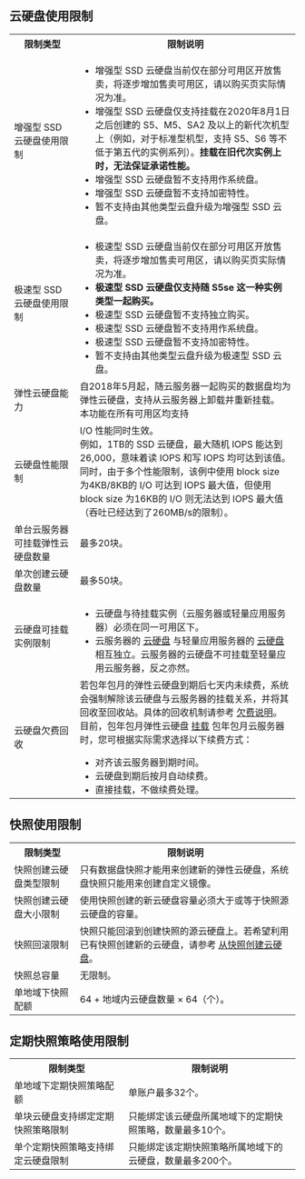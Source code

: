 ## 云硬盘使用限制
<table>
<tr>
		<th width="23%">限制类型</th>
		<th>限制说明</th>
	</tr>
	<tr>
	  <td>增强型 SSD 云硬盘使用限制</td>
		<td> 
		<ul style="margin-bottom:0px">
		<li>增强型 SSD 云硬盘当前仅在部分可用区开放售卖，将逐步增加售卖可用区，请以购买页实际情况为准。</li>
		<li>增强型 SSD 云硬盘仅支持挂载在2020年8月1日之后创建的 S5、M5、SA2 及以上的新代次机型上（例如，对于标准型机型，支持 S5、S6 等不低于第五代的实例系列）。<b>挂载在旧代次实例上时，无法保证承诺性能。</b>
		<li>增强型 SSD 云硬盘暂不支持用作系统盘。</li>
		<li>增强型 SSD 云硬盘暂不支持加密特性。</li>
		<li>暂不支持由其他类型云盘升级为增强型 SSD 云盘。</li>
	</ul>
	</td>
	</tr>
<tr>
	  <td>极速型 SSD 云硬盘使用限制</td>
		<td>
		<ul style="margin-bottom:0px">
		<li>极速型 SSD 云硬盘当前仅在部分可用区开放售卖，将逐步增加售卖可用区，请以购买页实际情况为准。</li>
		<li><b>极速型 SSD 云硬盘仅支持随 S5se 这一种实例类型一起购买。</b></li>
		<li>极速型 SSD 云硬盘暂不支持独立购买。</li>
		<li>极速型 SSD 云硬盘暂不支持用作系统盘。</li>
		<li>极速型 SSD 云硬盘暂不支持加密特性。</li>
		<li>暂不支持由其他类型云盘升级为极速型 SSD 云盘。</li>
		</ul>
		</td>
	</tr>
	<tr>
		<td>弹性云硬盘能力</td>
		<td> 自2018年5月起，随云服务器一起购买的数据盘均为弹性云硬盘，支持从云服务器上卸载并重新挂载。 本功能在所有可用区均支持</td>
	</tr>
	<tr>
		<td>云硬盘性能限制</td>
		<td> I/O 性能同时生效。<br/>例如，1TB的 SSD 云硬盘，最大随机 IOPS 能达到26,000，意味着读 IOPS 和写 IOPS 均可达到该值。同时，由于多个性能限制，该例中使用 block size 为4KB/8KB的 I/O 可达到 IOPS 最大值，但使用 block size 为16KB的 I/O 则无法达到 IOPS 最大值（吞吐已经达到了260MB/s的限制）。</td>
	</tr>
	<tr>
	<td>单台云服务器可挂载弹性云硬盘数量</td>
	<td>最多20块。</td>
	</tr>
		<tr>
	<td>单次创建云硬盘数量</td>
	<td>最多50块。</td>
	</tr>
		<tr>
	<td>云硬盘可挂载实例限制</td>
	<td>
	<ul style="margin-bottom:0px">
	<li>云硬盘与待挂载实例（云服务器或轻量应用服务器）必须在同一可用区下。</li>
	<li>云服务器的 <a href="https://intl.cloud.tencent.com/document/product/213/4953">云硬盘</a> 与轻量应用服务器的 <a href="https://intl.cloud.tencent.com/document/product/1103/46567">云硬盘</a> 相互独立。云服务器的云硬盘不可挂载至轻量应用云服务器，反之亦然。</li>
	</ul>
	</td>
	</tr>
	<tr>
		<td>云硬盘欠费回收</td>
		<td>若包年包月的弹性云硬盘到期后七天内未续费，系统会强制解除该云硬盘与云服务器的挂载关系，并将其回收至回收站。具体的回收机制请参考 <a href="https://intl.cloud.tencent.com/document/product/362/31625">欠费说明</a>。<br>目前，包年包月弹性云硬盘  <a href="https://intl.cloud.tencent.com/document/product/362/32401">挂载</a> 包年包月云服务器时，您可根据实际需求选择以下续费方式：
			<ul style="margin-bottom:0;">
			<li>对齐该云服务器到期时间。</li>
			<li>云硬盘到期后按月自动续费。</li>
			<li>直接挂载，不做续费处理。</li>
			</ul>
		</td>
	</tr>
</table>


## 快照使用限制
<table>
<tr>
		<th width="23%">限制类型</th>
		<th>限制说明</th>
	</tr>
		<tr>
		<td>快照创建云硬盘类型限制</td>
		<td>只有数据盘快照才能用来创建新的弹性云硬盘，系统盘快照只能用来创建自定义镜像。</td>
	</tr>
		<tr>
	<td>快照创建云硬盘大小限制</td>
	<td>使用快照创建的新云硬盘容量必须大于或等于快照源云硬盘的容量。</td>
	</tr>
			<tr>
			<td>快照回滚限制</td>
			<td>快照只能回滚到创建快照的源云硬盘上。若希望利用已有快照创建新的云硬盘，请参考 <a href="https://cloud.tencent.com/document/product/362/5757">从快照创建云硬盘<a>。
		</td>
	</tr>
	<tr>
		<td>快照总容量</td>
		<td>无限制。</td>
	</tr>
	<tr>
		<td>单地域下快照配额</td>
		<td>64 + 地域内云硬盘数量 × 64（个）。</td>
	</tr>
</table>

## 定期快照策略使用限制
<table>
<tr>
		<th width="40%">限制类型</th>
		<th>限制说明</th>
	</tr>
	<tr>
		<td>单地域下定期快照策略配额</td>
		<td>单账户最多32个。</td>
	</tr>
	<tr>
		<td>单块云硬盘支持绑定定期快照策略限制</td>
		<td>只能绑定该云硬盘所属地域下的定期快照策略，数量最多10个。</td>
	</tr>
	<tr>
		<td>单个定期快照策略支持绑定云硬盘限制</td>
		<td>只能绑定该定期快照策略所属地域下的云硬盘，数量最多200个。</td>
	</tr>
</table>
